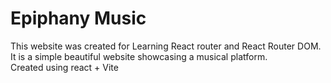 # Epiphany Music

This website was created for Learning React router and React Router DOM.
<br>
It is a simple beautiful website showcasing a musical platform.
<br>
Created using react + Vite

